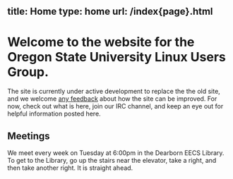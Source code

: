 title: Home
type: home
url: /index{page}.html
---

Welcome to the website for the Oregon State University Linux Users Group.
=========================================================================

The site is currently under active development to replace the the old site,
and we welcome [any feedback][gh-issues] about how the site can be improved.
For now, check out what is here, join our IRC channel, and keep an eye out
for helpful information posted here.

[gh-issues]: https://github.com/OSULUG/OSULUG-Website/issues

Meetings
--------

We meet every week on Tuesday at 6:00pm in the Dearborn EECS Library. To get to
the Library, go up the stairs near the elevator, take a right, and then take
another right. It is straight ahead.
